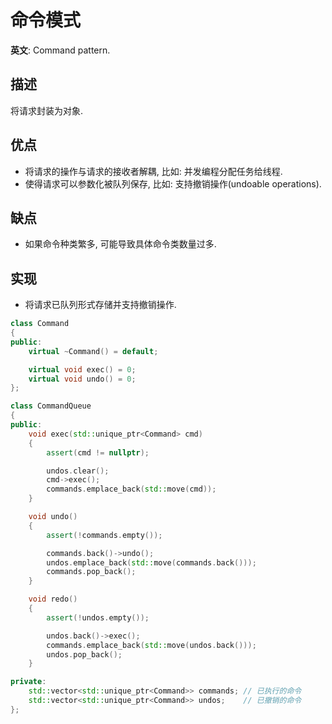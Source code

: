 # 命令模式

**英文**: Command pattern.

## 描述

将请求封装为对象.

## 优点

- 将请求的操作与请求的接收者解耦, 比如: 并发编程分配任务给线程.
- 使得请求可以参数化被队列保存, 比如: 支持撤销操作(undoable operations).

## 缺点

- 如果命令种类繁多, 可能导致具体命令类数量过多.

## 实现

- 将请求已队列形式存储并支持撤销操作.

```cpp
class Command
{
public:
    virtual ~Command() = default;

    virtual void exec() = 0;
    virtual void undo() = 0;
};

class CommandQueue
{
public:
    void exec(std::unique_ptr<Command> cmd)
    {
        assert(cmd != nullptr);

        undos.clear();
        cmd->exec();
        commands.emplace_back(std::move(cmd));
    }

    void undo()
    {
        assert(!commands.empty());

        commands.back()->undo();
        undos.emplace_back(std::move(commands.back()));
        commands.pop_back();
    }

    void redo()
    {
        assert(!undos.empty());

        undos.back()->exec();
        commands.emplace_back(std::move(undos.back()));
        undos.pop_back();
    }

private:
    std::vector<std::unique_ptr<Command>> commands; // 已执行的命令
    std::vector<std::unique_ptr<Command>> undos;    // 已撤销的命令
};
```
